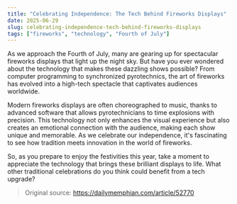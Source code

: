 ```yaml
---
title: "Celebrating Independence: The Tech Behind Fireworks Displays"
date: 2025-06-29
slug: celebrating-independence-tech-behind-fireworks-displays
tags: ["fireworks", "technology", "Fourth of July"]
---
```


As we approach the Fourth of July, many are gearing up for spectacular fireworks displays that light up the night sky. But have you ever wondered about the technology that makes these dazzling shows possible? From computer programming to synchronized pyrotechnics, the art of fireworks has evolved into a high-tech spectacle that captivates audiences worldwide.

Modern fireworks displays are often choreographed to music, thanks to advanced software that allows pyrotechnicians to time explosions with precision. This technology not only enhances the visual experience but also creates an emotional connection with the audience, making each show unique and memorable. As we celebrate our independence, it's fascinating to see how tradition meets innovation in the world of fireworks.

So, as you prepare to enjoy the festivities this year, take a moment to appreciate the technology that brings these brilliant displays to life. What other traditional celebrations do you think could benefit from a tech upgrade?

> Original source: https://dailymemphian.com/article/52770